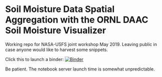 # Soil Moisture Data Spatial Aggregation with the ORNL DAAC Soil Moisture Visualizer 
Working repo for NASA-USFS joint workshop May 2019. Leaving public in case anyone would like to harvest some snippets.

Click this to launch a binder:
[![Binder](https://mybinder.org/badge_logo.svg)](https://mybinder.org/v2/gh/jjmcnelis/nasa_usfs_workshop/master)

Be patient. The notebook server launch time is somewhat unpredictable.
